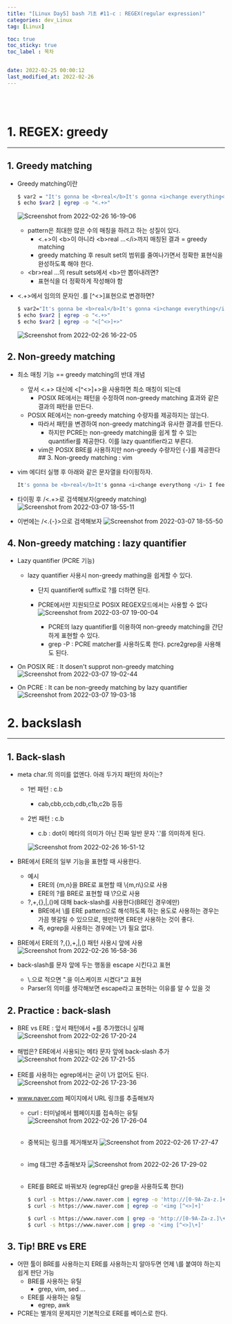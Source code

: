 ```yaml
---
title: "[Linux Day5] bash 기초 #11-c : REGEX(regular expression)"
categories: dev_Linux
tag: [Linux]

toc: true
toc_sticky: true
toc_label : 목차


date: 2022-02-25 00:00:12
last_modified_at: 2022-02-26
---
```

<br>
<br>

# 1. REGEX: greedy
---
## 1. Greedy matching
* Greedy matching이란
	```bash
	$ var2 = "It's gonna be <b>real</b>It's gonna <i>change everything</i> I feel"
	$ echo $var2 | egrep -o "<.+>"
	```

	![Screenshot from 2022-02-26 16-19-06](https://user-images.githubusercontent.com/58837749/157007988-a42b59fe-ec3e-467a-a389-61d3abf7a5d1.png)

	- pattern은 최대한 많은 수의 매칭을 하려고 하는 성질이 있다.
		+ <.+>이 \<b>이 아니라 \<b>real ...\</i>까지 매칭된 결과 = greedy matching
		+ greedy matching 후 result set의 범위를 줄여나가면서 정확한 표현식을 완성하도록 해야 한다.
	- \<br>real ...</i>의 result sets에서 \<b>만 뽑아내려면?
		+ 표현식을 더 정확하게 작성해야 함
	
* <.+>에서 임의의 문자인 .를 [^<>]표현으로 변경하면?
	```bash
	$ var2="It's gonna be <b>real</b>It's gonna <i>change everything</i> I feel"
	$ echo $var2 | egrep -o "<.+>"
	$ echo $var2 | egrep -o "<[^<>]+>"
	```

	![Screenshot from 2022-02-26 16-22-05](https://user-images.githubusercontent.com/58837749/157007992-7eee8e25-7894-42da-ac99-cfe73582cc6b.png)

## 2. Non-greedy matching
* 최소 매칭 기능 == greedy matching의 반대 개념
	- 앞서 <.+> 대신에 <[^<>]+>을 사용하면 최소 매칭이 되는데
		+ POSIX RE에서는 패턴을 수정하여 non-greedy matching 효과와 같은 결과의 패턴을 만든다.
	- POSIX RE에서는 non-greedy matching 수량자를 제공하지는 않는다.
		+ 따라서 패턴을 변경하여 non-greedy matching과 유사한 결과를 만든다.
			* 하지만 PCRE는 non-greedy matching을 쉽게 할 수 있는 quantifier를 제공한다. 이를 lazy quantifier라고 부른다.
		+ vim은 POSIX BRE를 사용하지만 non-greedy 수량자인 \{-}를 제공한다## 3. Non-greedy matching : vim
* vim 에디터 실행 후 아래와 같은 문자열을 타이핑하자.
	```bash
	It's gonna be <b>real</b>It's gonna <i>change everythong </i> I feel
	```

* 타이핑 후 /<.\+>로 검색해보자(greedy matching)
	![Screenshot from 2022-03-07 18-55-11](https://user-images.githubusercontent.com/58837749/157008619-ba8bbad9-510b-46ec-b885-e817b6bb8029.png)
* 이번에는 /<.\{-}>으로 검색해보자
	![Screenshot from 2022-03-07 18-55-50](https://user-images.githubusercontent.com/58837749/157008729-6b2a2cfd-eb22-4d36-91dd-5cc54a1fcbf2.png)

## 4. Non-greedy matching : lazy quantifier
* Lazy quantifier (PCRE 기능)
	- lazy quantifier 사용시 non-greedy mathing을 쉽게할 수 있다.
		+ 단지 quantifier에 suffix로 ?를 더하면 된다.
		+ PCRE에서만 지원되므로 POSIX REGEX모드에서는 사용할 수 없다
			![Screenshot from 2022-03-07 19-00-04](https://user-images.githubusercontent.com/58837749/157009398-f4e0bf41-4051-4ef4-ad52-c42fa2d27027.png)

			* PCRE의 lazy quantifier를 이용하여 non-greedy matching을 간단하게 표현할 수 있다.
			* grep -P : PCRE matcher를 사용하도록 한다. pcre2grep을 사용해도 된다.
* On POSIX RE : It dosen't supprot non-greedy matching
	![Screenshot from 2022-03-07 19-02-44](https://user-images.githubusercontent.com/58837749/157010017-dd8fa150-ba7d-4b47-9506-1960601b587f.png)	

* On PCRE : It can be non-greedy matching by lazy quantifier
	![Screenshot from 2022-03-07 19-03-18](https://user-images.githubusercontent.com/58837749/157010022-79463e8b-c347-4718-ade2-9db558a1119b.png)	

# 2. backslash
---
## 1. Back-slash
* meta char.의 의미를 없앤다. 아래 두가지 패턴의 차이는?
	- 1번 패턴 : c.b
		+ cab,cbb,ccb,cdb,c1b,c2b 등등
	- 2번 패턴 : c\.b
		+ c.b : dot이 메타의 의미가 아닌 진짜 일반 문자 '.'를 의미하게 된다.

		![Screenshot from 2022-02-26 16-51-12](https://user-images.githubusercontent.com/58837749/157010301-756b1f76-315d-4b06-a257-04c396ffddb3.png)

* BRE에서 ERE의 일부 기능을 표현할 때 사용한다.
	- 예시
		+ ERE의 {m,n}을 BRE로 표현할 때 \\\{m,n\\\}으로 사용
		+ ERE의 ?를 BRE로 표현할 때 \\\?으로 사용
	- ?,+,{},\|,()에 대해 back-slash를 사용한다(BRE인 경우에만)
		+ BRE에서 \를 ERE pattern으로 해석하도록 하는 용도로 사용하는 경우는 가끔 헷갈릴 수 있으므로, 웬만하면 ERE만 사용하는 것이 좋다.
		+ 즉, egrep을 사용하는 경우에는 \가 필요 없다.
* BRE에서 ERE의 ?,{},+,\|,() 패턴 사용시 앞에 사용
	![Screenshot from 2022-02-26 16-58-36](https://user-images.githubusercontent.com/58837749/157010836-467a253a-52a7-4f4d-a2d4-8eb6cb4c421d.png)

* back-slash를 문자 앞에 두는 행동을 escape 시킨다고 표현
	+ \\\.으로 적으면 ".을 이스케이프 시켰다"고 표현
	+ Parser의 의미를 생각해보면 escape라고 표현하는 이유를 알 수 있을 것

## 2. Practice : back-slash
* BRE vs ERE : 앞서 패턴에서 +를 추가했더니 실패
	![Screenshot from 2022-02-26 17-20-24](https://user-images.githubusercontent.com/58837749/157011148-ea58fb4f-e705-42ac-810d-a1735b5576c8.png)
	<br>
	<br>
* 해법은? ERE에서 사용되는 메타 문자 앞에 back-slash 추가
	![Screenshot from 2022-02-26 17-21-55](https://user-images.githubusercontent.com/58837749/157011151-14867e0f-8894-4d03-bc2d-2f1dad8a941d.png)
	<br>
	<br>
* ERE를 사용하는 egrep에서는 굳이 \가 없어도 된다.
	![Screenshot from 2022-02-26 17-23-36](https://user-images.githubusercontent.com/58837749/157011152-ca822c69-deba-4b79-8e62-9c684df97dc6.png)
	<br>
	<br>
* www.naver.com 페이지에서 URL 링크를 추출해보자
	- curl : 터미널에서 웹페이지를 접속하는 유틸
		![Screenshot from 2022-02-26 17-26-04](https://user-images.githubusercontent.com/58837749/157011154-5aec0a6b-1eff-4672-adde-84afd6ef127b.png)
		<br>
		<br>
	- 중복되는 링크를 제거해보자
		![Screenshot from 2022-02-26 17-27-47](https://user-images.githubusercontent.com/58837749/157011654-677488a2-899b-4c2f-a1d4-5677d95e1735.png)
		<br>
		<br>
	- img 태그만 추출해보자
    	![Screenshot from 2022-02-26 17-29-02](https://user-images.githubusercontent.com/58837749/157011157-a47f3831-c0c9-4861-9db6-d9006453e373.png)
		<br>
		<br>
	- ERE를 BRE로 바꿔보자 (egrep대신 grep을 사용하도록 한다)
		```bash
		$ curl -s https://www.naver.com | egrep -o 'http://[0-9A-Za-z.]+/' | sort | uniq
		$ curl -s https://www.naver.com | egrep -o '<img [^<>]+]'
		``` 

		```bash
		$ curl -s https://www.naver.com | grep -o 'http://[0-9A-Za-z.]\+/' | sort | uniq
		$ curl -s https://www.naver.com | grep -o '<img [^<>]\+]'
		```

## 3. Tip! BRE vs ERE
* 어떤 툴이 BRE를 사용하는지 ERE를 사용하는지 알아두면 언제 \를 붙여야 하는지 쉽게 판단 가능
	- BRE를 사용하는 유틸
		+ grep, vim, sed ...
	- ERE를 사용하는 유틸
		+ egrep, awk
* PCRE는 별개의 문제지만 기본적으로 ERE를 베이스로 한다.

